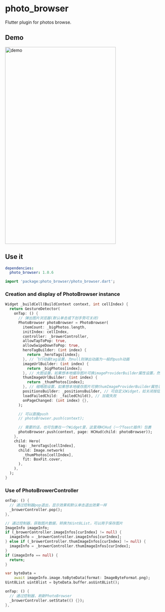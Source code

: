 # photo_browser

Flutter plugin for photos browse.

## Demo

<img src="https://github.com/chenhongchen/test_photos_lib/raw/master/gif/photo_browser_0.gif" width="360" height="640" alt="demo"/>

## Use it

```yaml
dependencies:
  photo_browser: 1.0.6
```

```dart
import 'package:photo_browser/photo_browser.dart';
```

### Creation and display of PhotoBrowser instance

```dart
Widget _buildCell(BuildContext context, int cellIndex) {
  return GestureDetector(
    onTap: () {
      // 弹出图片浏览器(默认单击或下划手势可关闭)
      PhotoBrowser photoBrowser = PhotoBrowser(
        itemCount: _bigPhotos.length,
        initIndex: cellIndex,
        controller: _browerController,
        allowTapToPop: true,
        allowSwipeDownToPop: true,
        heroTagBuilder: (int index) {
          return _heroTags[index];
        }, // 飞行动画tag设置，为null则弹出动画为一般的push动画
        imageUrlBuilder: (int index) {
          return _bigPhotos[index];
        }, // 大图设置，如果想本地缓存图片可换imageProviderBuilder属性设置，然后传入带本地缓存功能的imageProvider
        thumImageUrlBuilder: (int index) {
          return _thumPhotos[index];
        }, // 缩略图设置，如果想本地缓存图片可换thumImageProviderBuilder属性设置，然后传入带本地缓存功能的imageProvider
        positionsBuilder: _positionsBuilder, // 可自定义Widget，如关闭按钮、保存按钮
        loadFailedChild: _failedChild(), // 加载失败
        onPageChanged: (int index) {},
      );

      // 可以直接push
      // photoBrowser.push(context);

      // 需要的话，也可包裹在一个Widget里，这里用HCHud（一个Toast插件）包裹
      photoBrowser.push(context, page: HCHud(child: photoBrowser));
    },
    child: Hero(
      tag: _heroTags[cellIndex],
      child: Image.network(
        _thumPhotos[cellIndex],
        fit: BoxFit.cover,
      ),
    ),
  );
}
```

### Use of PhotoBrowerController

```dart
onTap: () {
  // 通过控制器pop退出，显示效果和默认单击退出效果一样
  _browerController.pop();
},
```

```dart
// 通过控制器，获取图片数据，转换为Uint8List，可以用于保存图片
ImageInfo imageInfo;
if (_browerController.imageInfos[curIndex] != null) {
  imageInfo = _browerController.imageInfos[curIndex];
} else if (_browerController.thumImageInfos[curIndex] != null) {
  imageInfo = _browerController.thumImageInfos[curIndex];
}
if (imageInfo == null) {
  return;
}

var byteData =
    await imageInfo.image.toByteData(format: ImageByteFormat.png);
Uint8List uint8list = byteData.buffer.asUint8List();
```

```dart
onTap: () {
  // 通过控制器，刷新PhotoBrowser
  _browerController.setState(() {});
},
```